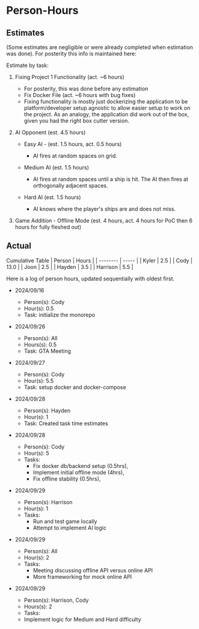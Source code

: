 # Person-Hours

## Estimates

(Some estimates are negligible or were already completed when estimation was done). For posterity this info is maintained here:

Estimate by task:
1. Fixing Project 1 Functionality (act. ~6 hours)
   - For posterity, this was done before any estimation
   - Fix Docker File (act. ~6 hours with bug fixes)
   - Fixing functionality is mostly just dockerizing the application to be platform/developer setup agnostic
     to allow easier setup to work on the project. As an analogy, the application did work out of the box,
     given you had the right box cutter version.

     

2. AI Opponent (est. 4.5 hours)
   - Easy AI - (est. 1.5 hours, act. 0.5 hours)

     * AI fires at random spaces on grid.

   - Medium AI (est. 1.5 hours)

     * AI fires at random spaces until a ship is hit. The AI then fires at orthogonally adjacent spaces.

   - Hard AI (est. 1.5 hours)

     * AI knows where the player's ships are and does not miss.

2. Game Addition - Offline Mode (est. 4 hours, act. 4 hours for PoC then 6 hours for fully fleshed out)

## Actual

Cumulative Table
| Person   | Hours |
| -------- | ----- |
| Kyler    | 2.5   |
| Cody     | 13.0  |
| Joon     | 2.5   |
| Hayden   | 3.5   |
| Harrison | 5.5   |

Here is a log of person hours, updated sequentially with oldest first.

* 2024/09/16 
  + Person(s): Cody
  + Hour(s): 0.5
  + Task: initialize the monorepo

* 2024/09/26
  + Person(s): All
  + Hours(s): 0.5
  + Task: GTA Meeting

* 2024/09/27
  + Person(s): Cody
  + Hour(s): 5.5
  + Task: setup docker and docker-compose

* 2024/09/28
  + Person(s): Hayden
  + Hour(s): 1
  + Task: Created task time estimates

* 2024/09/28
  + Person(s): Cody
  + Hour(s): 5
  + Tasks:
    - Fix docker db/backend setup (0.5hrs),
    - Implement initial offline mode (4hrs),
    - Fix offline stability (0.5hrs),

* 2024/09/29
   + Person(s): Harrison
   + Hour(s): 1
   + Tasks:
     - Run and test game locally
     - Attempt to implement AI logic

* 2024/09/29
  + Person(s): All
  + Hour(s): 2
  + Tasks:
    - Meeting discussing offline API versus online API
    - More frameworking for mock online API
   
      
* 2024/09/29
  + Person(s): Harrison, Cody
  + Hours(s): 2
  + Tasks:
   - Implement logic for Medium and Hard difficulty 
